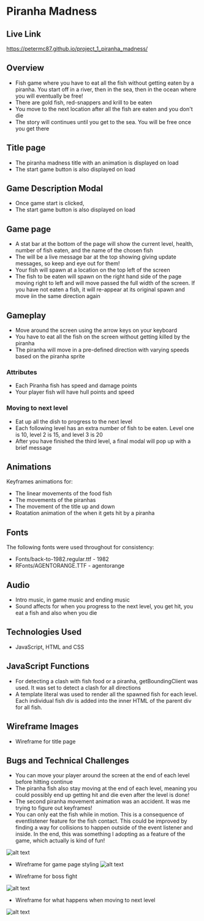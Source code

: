 # Piranha Madness 

## Live Link 
https://petermc87.github.io/project_1_piranha_madness/ 


## Overview 
* Fish game where you have to eat all the fish without getting eaten by a piranha. You start off in a river, then in the sea, then in the ocean where you will eventually be free! 
* There are gold fish, red-snappers and krill to be eaten 
* You move to the next location after all the fish are eaten and you don't die 
* The story will continues until you get to the sea. You will be free once you get there 

## Title page 
* The piranha madness title with an animation is displayed on load
* The start game button is also displayed on load
  
## Game Description Modal
* Once game start is clicked, 
* The start game button is also displayed on load

## Game page 
* A stat bar at the bottom of the page will show the current level, health, number of fish eaten, and the name of the chosen fish
* The will be a live message bar at the top showing giving update messages, so keep and eye out for them!
* Your fish will spawn at a location on the top left of the screen
* The fish to be eaten will spawn on the right hand side of the page moving right to left and will move passed the full width of the screen. If you have not eaten a fish, it will re-appear at its original spawn and move iin the same direction again
 
## Gameplay
* Move around the screen using the arrow keys on your keyboard
* You have to eat all the fish on the screen without getting killed by the piranha
* The piranha will move in a pre-defined direction with varying speeds based on the piranha sprite

### Attributes 
* Each Piranha fish has speed and damage points 
* Your player fish will have hull points and speed 

### Moving to next level 
* Eat up all the dish to progress to the next level
* Each following level has an extra number of fish to be eaten. Level one is 10, level 2 is 15, and level 3 is 20
* After you have finished the third level, a final modal will pop up with a brief message

## Animations  
Keyframes animations for: 
* The linear movements of the food fish
* The movements of the piranhas
* The movement of the title up and down
* Roatation animation of the when it gets hit by a piranha

## Fonts
The following fonts were used throughout for consistency:
* Fonts/back-to-1982.regular.ttf - 1982
* RFonts/AGENTORANGE.TTF - agentorange

## Audio
* Intro music, in game music and ending music
* Sound affects for when you progress to the next level, you get hit, you eat a fish and also when you die

## Technologies Used
* JavaScript, HTML and CSS

## JavaScript Functions
* For detecting a clash with fish food or a piranha, getBoundingClient was used. It was set to detect a clash for all directions
* A template literal was used to render all the spawned fish for each level. Each individual fish div is added into the inner HTML of the parent div for all fish.

## Wireframe Images
* Wireframe for title page

## Bugs and Technical Challenges
* You can move your player around the screen at the end of each level before hitting continue
* The piranha fish also stay moving at the end of each level, meaning you could possibly end up getting hit and die even after the level is done!
* The second piranha movement animation was an accident. It was me trying to figure out keyframes!
* You can only eat the fish while in motion. This is a consequence of eventlistener feature for the fish contact. This could be improved by finding a way for collisions to happen outside of the event listener and inside. In the end, this was something I adopting as a feature of the game, which actually is kind of fun!


![alt text](https://github.com/petermc87/project_1_piranha_madness/blob/main/images/Piranha%20Madness%20Wireframe_1.jpg)

* Wireframe for game page styling
![alt text](https://github.com/petermc87/project_1_piranha_madness/blob/main/images/Piranha%20Madness%20Wireframe_2.jpg)


* Wireframe for boss fight

![alt text](https://github.com/petermc87/project_1_piranha_madness/blob/main/images/Piranha%20Madness%20Wireframe_3.jpg)

* Wireframe for what happens when moving to next level

![alt text](https://github.com/petermc87/project_1_piranha_madness/blob/main/images/Piranha%20Madness%20Wireframe_4.jpg)



